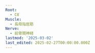 ```yaml
---
Root:
  - C8
Muscle:
  - 長母指屈筋
Nerve:
  - 前骨間神経
lastmod: '2025-03-02'
last_edited: 2025-02-27T00:00:00.000Z
---
```



